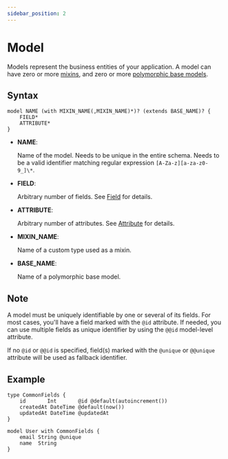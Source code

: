 ```yaml
---
sidebar_position: 2
---
```


# Model

Models represent the business entities of your application. A model can have zero or more [mixins](../../modeling/mixin.md), and zero or more [polymorphic base models](../../modeling/polymorphism.md).

## Syntax

```zmodel
model NAME (with MIXIN_NAME(,MIXIN_NAME)*)? (extends BASE_NAME)? {
    FIELD*
    ATTRIBUTE*
}
```
-   **NAME**:

    Name of the model. Needs to be unique in the entire schema. Needs to be a valid identifier matching regular expression `[A-Za-z][a-za-z0-9_]\*`.

-   **FIELD**:

    Arbitrary number of fields. See [Field](./data-field.md) for details.

-   **ATTRIBUTE**:

    Arbitrary number of attributes. See [Attribute](./attribute.md) for details.

-   **MIXIN_NAME**:

    Name of a custom type used as a mixin. 

-  **BASE_NAME**:

    Name of a polymorphic base model.

## Note

A model must be uniquely identifiable by one or several of its fields. For most cases, you'll have a field marked with the `@id` attribute. If needed, you can use multiple fields as unique identifier by using the `@@id` model-level attribute.

If no `@id` or `@@id` is specified, field(s) marked with the `@unique` or `@@unique` attribute will be used as fallback identifier.

## Example

```zmodel
type CommonFields {
    id       Int       @id @default(autoincrement())
    createdAt DateTime @default(now())
    updatedAt DateTime @updatedAt
}

model User with CommonFields {
    email String @unique
    name  String
}
```
